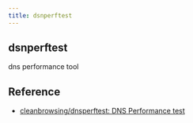 ```yaml
---
title: dsnperftest
---
```


## dsnperftest
dns performance tool

## Reference
* [cleanbrowsing/dnsperftest: DNS Performance test](https://github.com/cleanbrowsing/dnsperftest)
